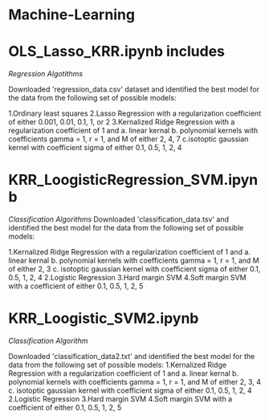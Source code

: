 # Machine-Learning

# OLS_Lasso_KRR.ipynb includes
*Regression Algotithms*

Downloaded 'regression_data.csv' dataset and identified the best model for the data from the following set of possible models:

1.Ordinary least squares
2.Lasso Regression with a regularization coefficient of either 0.001, 0.01, 0.1, 1, or 2
3.Kernalized Ridge Regression with a regularization coefficient of 1 and
  a. linear kernal
  b. polynomial kernels with coefficients gamma = 1, r = 1, and M of either 2, 4, 7
  c.isotoptic gaussian kernel with coefficient sigma of either 0.1, 0.5, 1, 2, 4


# KRR_LoogisticRegression_SVM.ipynb
*Classification Algorithms*
Downloaded 'classification_data.tsv' and identified the best model for the data from the following set of possible models:

1.Kernalized Ridge Regression with a regularization coefficient of 1 and 
  a. linear kernal
  b. polynomial kernels with coefficients gamma = 1, r = 1, and M of either 2, 3
  c. isotoptic gaussian kernel with coefficient sigma of either 0.1, 0.5, 1, 2, 4
2.Logistic Regression
3.Hard margin SVM
4.Soft margin SVM with a coefficient of either 0.1, 0.5, 1, 2, 5

# KRR_Loogistic_SVM2.ipynb
*Classification Algorithm*

Downloaded 'classification_data2.txt' and identified the best model for the data from the following set of possible models:
1.Kernalized Ridge Regression with a regularization coefficient of 1 and 
  a. linear kernal
  b. polynomial kernels with coefficients gamma = 1, r = 1, and M of either 2, 3, 4
  c. isotoptic gaussian kernel with coefficient sigma of either 0.1, 0.5, 1, 2, 4
2.Logistic Regression
3.Hard margin SVM
4.Soft margin SVM with a coefficient of either 0.1, 0.5, 1, 2, 5

